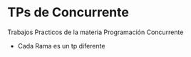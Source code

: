 # TPs de Concurrente
Trabajos Practicos de la materia Programación Concurrente

- Cada Rama es un tp diferente
